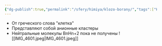 ```yaml
---
{"dg-publish":true,"permalink":"/sfery/himiya/klozo-borany/","tags":["Неорганика"]}
---
```


 - От греческого слова "клетка"
- Представляют собой анионные кластеры
- Нейтральные молекулы BnHn+2 пока не получены
![[IMG_4601.jpeg\|IMG_4601.jpeg]]